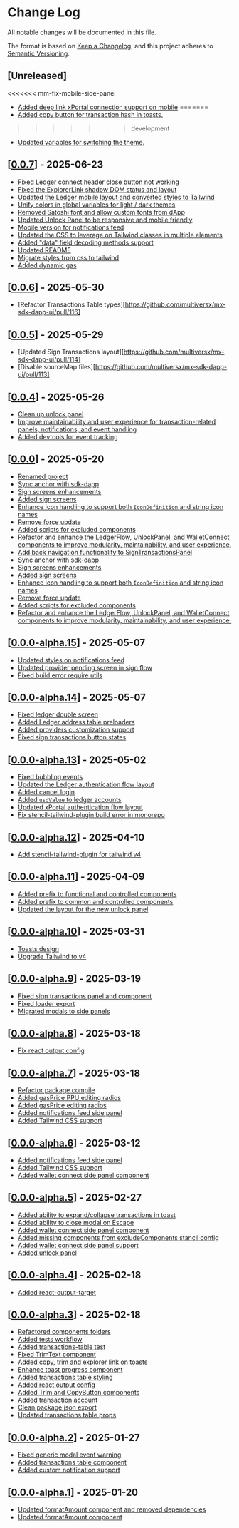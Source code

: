 # Change Log

All notable changes will be documented in this file.

The format is based on [Keep a Changelog](https://keepachangelog.com/en/1.0.0/),
and this project adheres to [Semantic Versioning](https://semver.org/spec/v2.0.0.html).

## [Unreleased]

<<<<<<< mm-fix-mobile-side-panel
- [Added deep link xPortal connection support on mobile](https://github.com/multiversx/mx-sdk-dapp-ui/pull/136)
=======
- [Added copy button for transaction hash in toasts.](https://github.com/multiversx/mx-sdk-dapp-ui/pull/135)
>>>>>>> development
- [Updated variables for switching the theme.](https://github.com/multiversx/mx-sdk-dapp-ui/pull/134)

## [[0.0.7](https://github.com/multiversx/mx-sdk-dapp-ui/pull/130)] - 2025-06-23

- [Fixed Ledger connect header close button not working](https://github.com/multiversx/mx-sdk-dapp-ui/pull/129)
- [Fixed the ExplorerLink shadow DOM status and layout](https://github.com/multiversx/mx-sdk-dapp-ui/pull/128)
- [Updated the Ledger mobile layout and converted styles to Tailwind](https://github.com/multiversx/mx-sdk-dapp-ui/pull/127)
- [Unify colors in global variables for light / dark themes](https://github.com/multiversx/mx-sdk-dapp-ui/pull/126)
- [Removed Satoshi font and allow custom fonts from dApp](https://github.com/multiversx/mx-sdk-dapp-ui/pull/125)
- [Updated Unlock Panel to be responsive and mobile friendly](https://github.com/multiversx/mx-sdk-dapp-ui/pull/124)
- [Mobile version for notifications feed](https://github.com/multiversx/mx-sdk-dapp-ui/pull/123)
- [Updated the CSS to leverage on Tailwind classes in multiple elements](https://github.com/multiversx/mx-sdk-dapp-ui/pull/122)
- [Added "data" field decoding methods support](https://github.com/multiversx/mx-sdk-dapp-ui/pull/121)
- [Updated README](https://github.com/multiversx/mx-sdk-dapp-ui/pull/120)
- [Migrate styles from css to tailwind](https://github.com/multiversx/mx-sdk-dapp-ui/pull/119)
- [Added dynamic gas](https://github.com/multiversx/mx-sdk-dapp-ui/pull/118)

## [[0.0.6](https://github.com/multiversx/mx-sdk-dapp-ui/pull/117)] - 2025-05-30

- [Refactor Transactions Table types][https://github.com/multiversx/mx-sdk-dapp-ui/pull/116]

## [[0.0.5](https://github.com/multiversx/mx-sdk-dapp-ui/pull/115)] - 2025-05-29

- [Updated Sign Transactions layout][https://github.com/multiversx/mx-sdk-dapp-ui/pull/114]
- [Disable sourceMap files][https://github.com/multiversx/mx-sdk-dapp-ui/pull/113]

## [[0.0.4](https://github.com/multiversx/mx-sdk-dapp-ui/pull/112)] - 2025-05-26

- [Clean up unlock panel](https://github.com/multiversx/mx-sdk-dapp-ui/pull/111)
- [Improve maintainability and user experience for transaction-related panels, notifications, and event handling](https://github.com/multiversx/mx-sdk-dapp-ui/pull/110)
- [Added devtools for event tracking](https://github.com/multiversx/mx-sdk-dapp-ui/pull/109)

## [[0.0.0](https://github.com/multiversx/mx-sdk-dapp-ui/pull/108)] - 2025-05-20

- [Renamed project](https://github.com/multiversx/mx-sdk-dapp-ui/pull/107)
- [Sync anchor with sdk-dapp](https://github.com/multiversx/mx-sdk-dapp-ui/pull/106)
- [Sign screens enhancements](https://github.com/multiversx/mx-sdk-dapp-ui/pull/102)
- [Added sign screens](https://github.com/multiversx/mx-sdk-dapp-ui/pull/93)
- [Enhance icon handling to support both `IconDefinition` and string icon names](https://github.com/multiversx/mx-sdk-dapp-ui/pull/104)
- [Remove force update](https://github.com/multiversx/mx-sdk-dapp-ui/pull/103)
- [Added scripts for excluded components](https://github.com/multiversx/mx-sdk-dapp-ui/pull/101)
- [Refactor and enhance the LedgerFlow, UnlockPanel, and WalletConnect components to improve modularity, maintainability, and user experience.](https://github.com/multiversx/mx-sdk-dapp-ui/pull/100)
- [Add back navigation functionality to SignTransactionsPanel](https://github.com/multiversx/mx-sdk-dapp-ui/pull/105)
- [Sync anchor with sdk-dapp](https://github.com/multiversx/mx-sdk-dapp-ui/pull/106)
- [Sign screens enhancements](https://github.com/multiversx/mx-sdk-dapp-ui/pull/102)
- [Added sign screens](https://github.com/multiversx/mx-sdk-dapp-ui/pull/93)
- [Enhance icon handling to support both `IconDefinition` and string icon names](https://github.com/multiversx/mx-sdk-dapp-ui/pull/104)
- [Remove force update](https://github.com/multiversx/mx-sdk-dapp-ui/pull/103)
- [Added scripts for excluded components](https://github.com/multiversx/mx-sdk-dapp-ui/pull/101)
- [Refactor and enhance the LedgerFlow, UnlockPanel, and WalletConnect components to improve modularity, maintainability, and user experience.](https://github.com/multiversx/mx-sdk-dapp-ui/pull/100)

## [[0.0.0-alpha.15](https://github.com/multiversx/mx-sdk-dapp-ui/pull/94)] - 2025-05-07

- [Updated styles on notifications feed](https://github.com/multiversx/mx-sdk-dapp-ui/pull/97)
- [Updated provider pending screen in sign flow](https://github.com/multiversx/mx-sdk-dapp-ui/pull/98)
- [Fixed build error require utils](https://github.com/multiversx/mx-sdk-dapp-ui/pull/94)

## [[0.0.0-alpha.14](https://github.com/multiversx/mx-sdk-dapp-ui/pull/93)] - 2025-05-07

- [Fixed ledger double screen](https://github.com/multiversx/mx-sdk-dapp-ui/pull/91)
- [Added Ledger address table preloaders](https://github.com/multiversx/mx-sdk-dapp-ui/pull/90)
- [Added providers customization support](https://github.com/multiversx/mx-sdk-dapp-ui/pull/89)
- [Fixed sign transactions button states](https://github.com/multiversx/mx-sdk-dapp-ui/pull/87)

## [[0.0.0-alpha.13](https://github.com/multiversx/mx-sdk-dapp-ui/pull/88)] - 2025-05-02

- [Fixed bubbling events](https://github.com/multiversx/mx-sdk-dapp-ui/pull/86)
- [Updated the Ledger authentication flow layout](https://github.com/multiversx/mx-sdk-dapp-ui/pull/85)
- [Added cancel login](https://github.com/multiversx/mx-sdk-dapp-ui/pull/84)
- [Added `usdValue` to ledger accounts](https://github.com/multiversx/mx-sdk-dapp-ui/pull/83)
- [Updated xPortal authentication flow layout](https://github.com/multiversx/mx-sdk-dapp-ui/pull/80)
- [Fix stencil-tailwind-plugin build error in monorepo](https://github.com/multiversx/mx-sdk-dapp-ui/pull/79)

## [[0.0.0-alpha.12](https://github.com/multiversx/mx-sdk-dapp-ui/pull/78)] - 2025-04-10

- [Add stencil-tailwind-plugin for tailwind v4](https://github.com/multiversx/mx-sdk-dapp-ui/pull/77)

## [[0.0.0-alpha.11](https://github.com/multiversx/mx-sdk-dapp-ui/pull/76)] - 2025-04-09

- [Added prefix to functional and controlled components](https://github.com/multiversx/mx-sdk-dapp-ui/pull/75)
- [Added prefix to common and controlled components](https://github.com/multiversx/mx-sdk-dapp-ui/pull/72)
- [Updated the layout for the new unlock panel](https://github.com/multiversx/mx-sdk-dapp-ui/pull/67)

## [[0.0.0-alpha.10](https://github.com/multiversx/mx-sdk-dapp-ui/pull/70)] - 2025-03-31

- [Toasts design](https://github.com/multiversx/mx-sdk-dapp-ui/pull/66)
- [Upgrade Tailwind to v4](https://github.com/multiversx/mx-sdk-dapp-ui/pull/65)

## [[0.0.0-alpha.9](https://github.com/multiversx/mx-sdk-dapp-ui/pull/64)] - 2025-03-19

- [Fixed sign transactions panel and component](https://github.com/multiversx/mx-sdk-dapp-ui/pull/63)
- [Fixed loader export](https://github.com/multiversx/mx-sdk-dapp-ui/pull/62)
- [Migrated modals to side panels](https://github.com/multiversx/mx-sdk-dapp-ui/pull/61)

## [[0.0.0-alpha.8](https://github.com/multiversx/mx-sdk-dapp-ui/pull/60)] - 2025-03-18

- [Fix react output config](https://github.com/multiversx/mx-sdk-dapp-ui/pull/59)

## [[0.0.0-alpha.7](https://github.com/multiversx/mx-sdk-dapp-ui/pull/58)] - 2025-03-18

- [Refactor package compile](https://github.com/multiversx/mx-sdk-dapp-ui/pull/57)
- [Added gasPrice PPU editing radios](https://github.com/multiversx/mx-sdk-dapp-ui/pull/56)
- [Added gasPrice editing radios](https://github.com/multiversx/mx-sdk-dapp-ui/pull/52)
- [Added notifications feed side panel](https://github.com/multiversx/mx-sdk-dapp-ui/pull/50)
- [Added Tailwind CSS support](https://github.com/multiversx/mx-sdk-dapp/pull/47)

## [[0.0.0-alpha.6](https://github.com/multiversx/mx-sdk-dapp-ui/pull/53)] - 2025-03-12

- [Added notifications feed side panel](https://github.com/multiversx/mx-sdk-dapp-ui/pull/50)
- [Added Tailwind CSS support](https://github.com/multiversx/mx-sdk-dapp/pull/47)
- [Added wallet connect side panel component](https://github.com/multiversx/mx-sdk-dapp/pull/45)

## [[0.0.0-alpha.5](https://github.com/multiversx/mx-sdk-dapp-ui/pull/49)] - 2025-02-27

- [Added ability to expand/collapse transactions in toast](https://github.com/multiversx/mx-sdk-dapp/pull/48)
- [Added ability to close modal on Escape](https://github.com/multiversx/mx-sdk-dapp/pull/46)
- [Added wallet connect side panel component](https://github.com/multiversx/mx-sdk-dapp/pull/45)
- [Added missing components from excludeComponents stancil config](https://github.com/multiversx/mx-sdk-dapp/pull/44)
- [Added wallet connect side panel support](https://github.com/multiversx/mx-sdk-dapp-ui/pull/43)
- [Added unlock panel](https://github.com/multiversx/mx-sdk-dapp-ui/pull/42)

## [[0.0.0-alpha.4](https://github.com/multiversx/mx-sdk-dapp-ui/pull/41)] - 2025-02-18

- [Added react-output-target](https://github.com/multiversx/mx-sdk-dapp-ui/pull/41)

## [[0.0.0-alpha.3](https://github.com/multiversx/mx-sdk-dapp-ui/pull/40)] - 2025-02-18

- [Refactored components folders](https://github.com/multiversx/mx-sdk-dapp-ui/pull/37)
- [Added tests workflow](https://github.com/multiversx/mx-sdk-dapp-ui/pull/36)
- [Added transactions-table test](https://github.com/multiversx/mx-sdk-dapp-ui/pull/34)
- [Fixed TrimText component](https://github.com/multiversx/mx-sdk-dapp-ui/pull/33)
- [Added copy, trim and explorer link on toasts](https://github.com/multiversx/mx-sdk-dapp-ui/pull/32)
- [Enhance toast progress component](https://github.com/multiversx/mx-sdk-dapp-ui/pull/31)
- [Added transactions table styling](https://github.com/multiversx/mx-sdk-dapp-ui/pull/30)
- [Added react output config](https://github.com/multiversx/mx-sdk-dapp-ui/pull/29)
- [Added Trim and CopyButton components](https://github.com/multiversx/mx-sdk-dapp-ui/pull/28)
- [Added transaction account](https://github.com/multiversx/mx-sdk-dapp-ui/pull/27)
- [Clean package.json export](https://github.com/multiversx/mx-sdk-dapp-ui/pull/26)
- [Updated transactions table props](https://github.com/multiversx/mx-sdk-dapp-ui/pull/25)

## [[0.0.0-alpha.2](https://github.com/multiversx/mx-sdk-dapp-ui/pull/24)] - 2025-01-27

- [Fixed generic modal event warning](https://github.com/multiversx/mx-sdk-dapp-ui/pull/23)
- [Added transactions table component](https://github.com/multiversx/mx-sdk-dapp-ui/pull/22)
- [Added custom notification support](https://github.com/multiversx/mx-sdk-dapp-ui/pull/21)

## [[0.0.0-alpha.1](https://github.com/multiversx/mx-sdk-dapp-ui/pull/16)] - 2025-01-20

- [Updated formatAmount component and removed dependencies](https://github.com/multiversx/mx-sdk-dapp-ui/pull/17)
- [Updated formatAmount component](https://github.com/multiversx/mx-sdk-dapp-ui/pull/15)
